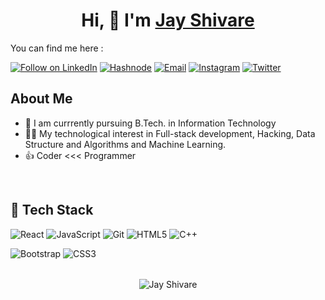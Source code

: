 

<h1 align="center" >Hi, 👋 I'm <a href="https://www.linkedin.com/in/jayshivare7/" target="_blank"> Jay Shivare </a></h1>

You can find me here :
<p align="left">
  <a href="https://www.linkedin.com/in/jayshivare7/"><img title="Follow on LinkedIn" src="https://img.shields.io/badge/LinkedIn-0077B5?style=for-the-badge&logo=linkedin&logoColor=white"/></a>
  <a href="https://hashnode.com/@jayshivare7"><img title="Hashnode" src="https://img.shields.io/badge/Hashnode-2962FF?style=for-the-badge&logo=hashnode&logoColor=white"/></a>
  <a href="mailto:jayshivare@gmail.com"><img title="Email" src="https://img.shields.io/badge/Gmail-D14836?style=for-the-badge&logo=gmail&logoColor=white"/></a>
  <a href="https://www.instagram.com/shivare.jay7/" rel="nofollow"><img alt="Instagram" src="https://img.shields.io/badge/Instagram-E4405F?style=for-the-badge&amp;logo=instagram&amp;logoColor=white" style="max-width: 100%;"></a>
  <a href="https://www.twitter.com/jayshivare7/"><img alt="Twitter" src="https://img.shields.io/badge/Twitter-%231DA1F2.svg?style=for-the-badge&logo=Twitter&logoColor=white" style="max-width: 100%;"></a>
  
<br>
 
## About Me
- 🔭 I am currrently pursuing B.Tech. in Information Technology
- 👩‍💻 My technological interest in Full-stack development, Hacking, Data Structure and Algorithms and Machine Learning. 
- 👍 Coder <<< Programmer

 <br>
  

## 💼 Tech Stack

![React](https://img.shields.io/badge/react-%2320232a.svg?style=for-the-badge&logo=react&logoColor=%2361DAFB)
![JavaScript](https://img.shields.io/badge/javascript-%23323330.svg?style=for-the-badge&logo=javascript&logoColor=%23F7DF1E)
<img alt="Git" src="https://img.shields.io/badge/git%20-%23F05033.svg?&style=for-the-badge&logo=git&logoColor=white"/>
![HTML5](https://img.shields.io/badge/html5-%23E34F26.svg?style=for-the-badge&logo=html5&logoColor=white)
<img alt="C++" src="https://img.shields.io/badge/c++%20-%2300599C.svg?&style=for-the-badge&logo=c%2B%2B&ogoColor=white"/>
</br>

![Bootstrap](https://img.shields.io/badge/bootstrap-%23563D7C.svg?style=for-the-badge&logo=bootstrap&logoColor=white)
![CSS3](https://img.shields.io/badge/css3-%231572B6.svg?style=for-the-badge&logo=css3&logoColor=white)
</br>



<!-- BLOG-POST-LIST:END -->







 </div>
<table>
  <tr>
   
<!-- <td><img src="https://github-readme-stats.vercel.app/api?username=jayshivare7&include_all_commits=true&count_private=true&show_icons=true&line_height=20&title_color=7A7ADB&icon_color=2234AE&text_color=D3D3D3&bg_color=0,000000,130F40" alt="Jay Shivare" /> -->
<!--     <td><img src="https://github-readme-stats.vercel.app/api/top-langs?username=jayshivare7&show_icons=true&locale=en&layout=compact&title_color=7A7ADB&icon_color=2234AE&text_color=D3D3D3&bg_color=0,000000,130F40" alt="Amit Pawar" /></td> -->
  </tr>
</table>

<div align="center">
<p><img align="center" src="https://github-readme-streak-stats.herokuapp.com/?user=jayshivare7&theme=dark" alt="Jay Shivare" /></p>
  </div>


